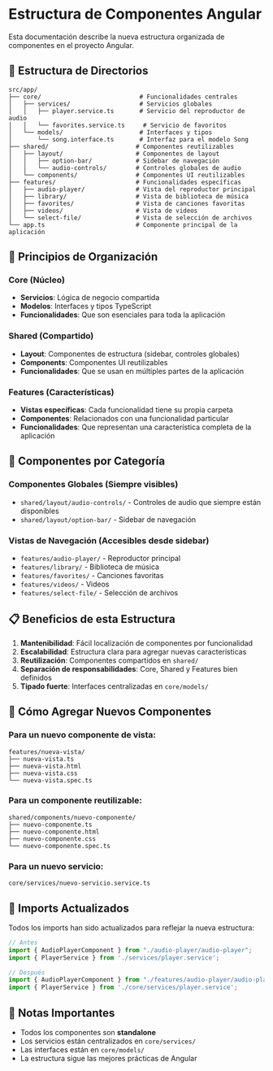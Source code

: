 # Estructura de Componentes Angular

Esta documentación describe la nueva estructura organizada de componentes en el proyecto Angular.

## 📁 Estructura de Directorios

```
src/app/
├── core/                           # Funcionalidades centrales
│   ├── services/                   # Servicios globales
│   │   ├── player.service.ts       # Servicio del reproductor de audio
│   │   └── favorites.service.ts     # Servicio de favoritos
│   └── models/                     # Interfaces y tipos
│       └── song.interface.ts       # Interfaz para el modelo Song
├── shared/                        # Componentes reutilizables
│   ├── layout/                    # Componentes de layout
│   │   ├── option-bar/            # Sidebar de navegación
│   │   └── audio-controls/        # Controles globales de audio
│   └── components/                # Componentes UI reutilizables
├── features/                      # Funcionalidades específicas
│   ├── audio-player/              # Vista del reproductor principal
│   ├── library/                   # Vista de biblioteca de música
│   ├── favorites/                 # Vista de canciones favoritas
│   ├── videos/                    # Vista de videos
│   └── select-file/               # Vista de selección de archivos
└── app.ts                         # Componente principal de la aplicación
```

## 🎯 Principios de Organización

### Core (Núcleo)
- **Servicios**: Lógica de negocio compartida
- **Modelos**: Interfaces y tipos TypeScript
- **Funcionalidades**: Que son esenciales para toda la aplicación

### Shared (Compartido)
- **Layout**: Componentes de estructura (sidebar, controles globales)
- **Components**: Componentes UI reutilizables
- **Funcionalidades**: Que se usan en múltiples partes de la aplicación

### Features (Características)
- **Vistas específicas**: Cada funcionalidad tiene su propia carpeta
- **Componentes**: Relacionados con una funcionalidad particular
- **Funcionalidades**: Que representan una característica completa de la aplicación

## 🔧 Componentes por Categoría

### Componentes Globales (Siempre visibles)
- `shared/layout/audio-controls/` - Controles de audio que siempre están disponibles
- `shared/layout/option-bar/` - Sidebar de navegación

### Vistas de Navegación (Accesibles desde sidebar)
- `features/audio-player/` - Reproductor principal
- `features/library/` - Biblioteca de música
- `features/favorites/` - Canciones favoritas
- `features/videos/` - Videos
- `features/select-file/` - Selección de archivos

## 📋 Beneficios de esta Estructura

1. **Mantenibilidad**: Fácil localización de componentes por funcionalidad
2. **Escalabilidad**: Estructura clara para agregar nuevas características
3. **Reutilización**: Componentes compartidos en `shared/`
4. **Separación de responsabilidades**: Core, Shared y Features bien definidos
5. **Tipado fuerte**: Interfaces centralizadas en `core/models/`

## 🚀 Cómo Agregar Nuevos Componentes

### Para un nuevo componente de vista:
```
features/nueva-vista/
├── nueva-vista.ts
├── nueva-vista.html
├── nueva-vista.css
└── nueva-vista.spec.ts
```

### Para un componente reutilizable:
```
shared/components/nuevo-componente/
├── nuevo-componente.ts
├── nuevo-componente.html
├── nuevo-componente.css
└── nuevo-componente.spec.ts
```

### Para un nuevo servicio:
```
core/services/nuevo-servicio.service.ts
```

## 🔄 Imports Actualizados

Todos los imports han sido actualizados para reflejar la nueva estructura:

```typescript
// Antes
import { AudioPlayerComponent } from "./audio-player/audio-player";
import { PlayerService } from './services/player.service';

// Después
import { AudioPlayerComponent } from "./features/audio-player/audio-player";
import { PlayerService } from './core/services/player.service';
```

## 📝 Notas Importantes

- Todos los componentes son **standalone**
- Los servicios están centralizados en `core/services/`
- Las interfaces están en `core/models/`
- La estructura sigue las mejores prácticas de Angular
